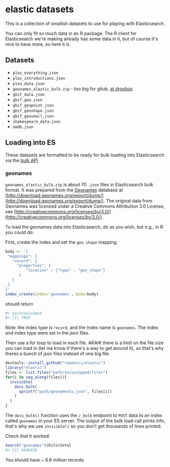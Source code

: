 elastic datasets
================

This is a collection of smallish datasets to use for playing with Elasticsearch.

You can only fit so much data in an R package. The R client for Elasticsearch we're
making already has some data in it, but of course it's nice to have more, so here it
is.

## Datasets

* `plos_everything.json`
* `plos_introductions.json`
* `plos_data.json`
* `geonames_elastic_bulk.zip` - too big for gitub, [at dropbox](https://www.dropbox.com/s/8vcrt3g2d0pfw8l/geonames_elastic_bulk.zip?dl=0)
* `gbif_data.json`
* `gbif_geo.json`
* `gbif_geopoint.json`
* `gbif_geoshape.json`
* `gbif_geosmall.json`
* `shakespeare_data.json`
* `omdb.json`

## Loading into ES

These datasets are formatted to be ready for bulk loading into Elasticsearch
via the [bulk API](http://www.elasticsearch.org/guide/en/elasticsearch/reference/current/docs-bulk.html)

### geonames

`geonames_elastic_bulk.zip` is about 70 `.json` files in Elasticsearch bulk format. It was prepared from the [Geonames](http://www.geonames.org/) database at [http://download.geonames.org/export/dump/](http://download.geonames.org/export/dump/). The original data from Geonames was licensed under a Creative Commons Attribution 3.0 License, see [http://creativecommons.org/licenses/by/3.0/](http://creativecommons.org/licenses/by/3.0/).

To load the geonames data into Elasticsearch, do as you wish, but e.g., in R you could do:

First, create the index and set the `geo_shape` mapping

```r
body <- '{
 "mappings": {
   "record": {
     "properties": {
         "location" : {"type" : "geo_shape"}
      }
   }
 }
}'
index_create(index='geonames', body=body)
```

should return

```r
#> $acknowledged
#> [1] TRUE
```

Note: the index type is `record`, and the index name is `geonames`. The index and index type were set in the json files.

Then use a for loop to load in each file. AKAIK there is a limit on the file size you can load in (let me know if there's a way to get around it), so that's why theres a bunch of json files instead of one big file.

```r
devtools::install_github("ropensci/elastic")
library("elastic")
files <- list.files("path/to/unzipped/files")
for(i in seq_along(files)){
  invisible(
    docs_bulk(
      sprintf("path/geonames%s.json", files[i])
    )
  )
}
```

The `docs_bulk()` function uses the `/_bulk` endpoint to `POST` data to an index called `geonames` in your ES server. The output of the bulk load call prints info, that's why we use `invisible()` so you don't get thousands of lines printed.

Check that it worked:

```r
Search("geonames")$hits$total
#> [1] 6646030
```

You should have ~ 6.6 million records
